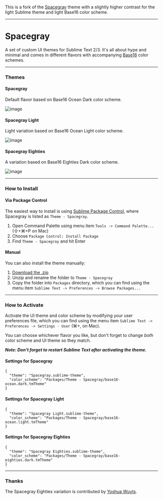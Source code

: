 This is a fork of the [Spacegray](https://github.com/kkga/spacegray) theme with a slightly higher contrast for the light Sublime theme and light Base16 color scheme.

---

# Spacegray

A set of custom UI themes for Sublime Text 2/3. It's all about hype and minimal and comes in different flavors with accompanying [Base16](https://github.com/chriskempson/base16) color schemes.

***

### Themes

#### Spacegray

Default flavor based on Base16 Ocean Dark color scheme.

![image](Screenshots/spacegray.png)

#### Spacegray Light

Light variation based on Base16 Ocean Light color scheme.

![image](Screenshots/spacegray-light.png)

#### Spacegray Eighties

A variation based on Base16 Eighties Dark color scheme.

![image](Screenshots/spacegray-eighties.png)

***

### How to Install

#### Via Package Control

The easiest way to install is using [Sublime Package Control](https://sublime.wbond.net), where Spacegray is listed as `Theme - Spacegray`.

1. Open Command Palette using menu item `Tools -> Command Palette...` (⇧+⌘+P on Mac)
2. Choose `Package Control: Install Package`
3. Find `Theme - Spacegray` and hit Enter

#### Manual

You can also install the theme manually:

1. [Download the .zip](https://github.com/kkga/spacegray/archive/master.zip)
2. Unzip and rename the folder to `Theme - Spacegray`
3. Copy the folder into `Packages` directory, which you can find using the menu item `Sublime Text -> Preferences -> Browse Packages...`

***

### How to Activate

Activate the UI theme and color scheme by modifying your user preferences file, which you can find using the menu item `Sublime Text -> Preferences -> Settings - User` (⌘+, on Mac).

You can choose whichever flavor you like, but don't forget to change *both* color scheme and UI theme so they match.

***Note: Don't forget to restart Sublime Text after activating the theme.***

#### Settings for Spacegray

```
{
  "theme": "Spacegray.sublime-theme",
  "color_scheme": "Packages/Theme - Spacegray/base16-ocean.dark.tmTheme"
}
```

#### Settings for Spacegray Light

```
{
  "theme": "Spacegray Light.sublime-theme",
  "color_scheme": "Packages/Theme - Spacegray/base16-ocean.light.tmTheme"
}
```

#### Settings for Spacegray Eighties

```
{
  "theme": "Spacegray Eighties.sublime-theme",
  "color_scheme": "Packages/Theme - Spacegray/base16-eighties.dark.tmTheme"
}
```

***

### Thanks

The Spacegray Eighties variation is contributed by [Yoshua Wuyts](https://github.com/yoshuawuyts).
